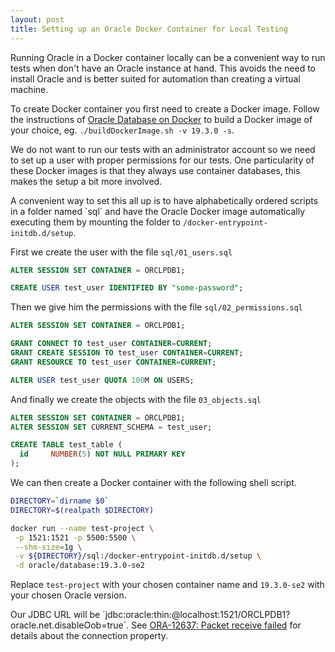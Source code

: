 ```yaml
---
layout: post
title: Setting up an Oracle Docker Container for Local Testing
---
```


Running Oracle in a Docker container locally can be a convenient way to run tests when don't have an Oracle instance at hand. This avoids the need to install Oracle and is better suited for automation than creating a virtual machine.

To create Docker container you first need to create a Docker image. Follow the instructions of [Oracle Database on Docker](https://github.com/oracle/docker-images/tree/master/OracleDatabase/SingleInstance) to build a Docker image of your choice, eg. `./buildDockerImage.sh -v 19.3.0 -s`.

We do not want to run our tests with an administrator account so we need to set up a user with proper permissions for our tests. One particularity of these Docker images is that they always use container databases, this makes the setup a bit more involved.

A convenient way to set this all up is to have alphabetically ordered scripts in a folder named ´sql´ and have the Oracle Docker image automatically executing them by mounting the folder to `/docker-entrypoint-initdb.d/setup`.

First we create the user with the file `sql/01_users.sql`

```sql
ALTER SESSION SET CONTAINER = ORCLPDB1;

CREATE USER test_user IDENTIFIED BY "some-password";
```

Then we give him the permissions with the file `sql/02_permissions.sql`

```sql
ALTER SESSION SET CONTAINER = ORCLPDB1;

GRANT CONNECT TO test_user CONTAINER=CURRENT;
GRANT CREATE SESSION TO test_user CONTAINER=CURRENT;
GRANT RESOURCE TO test_user CONTAINER=CURRENT;

ALTER USER test_user QUOTA 100M ON USERS;
```

And finally we create the objects with the file `03_objects.sql`

```sql
ALTER SESSION SET CONTAINER = ORCLPDB1;
ALTER SESSION SET CURRENT_SCHEMA = test_user;

CREATE TABLE test_table (
  id     NUMBER(5) NOT NULL PRIMARY KEY
);

```

We can then create a Docker container with the following shell script.

```sh
DIRECTORY=`dirname $0`
DIRECTORY=$(realpath $DIRECTORY)

docker run --name test-project \
 -p 1521:1521 -p 5500:5500 \
 --shm-size=1g \
 -v ${DIRECTORY}/sql:/docker-entrypoint-initdb.d/setup \
 -d oracle/database:19.3.0-se2
```

Replace `test-project` with your chosen container name and `19.3.0-se2` with your chosen Oracle version.

Our JDBC URL will be ´jdbc:oracle:thin:@localhost:1521/ORCLPDB1?oracle.net.disableOob=true´. See [ORA-12637: Packet receive failed](https://github.com/oracle/docker-images/blob/master/OracleDatabase/SingleInstance/FAQ.md#ora-12637-packet-receive-failed) for details about the connection property.

